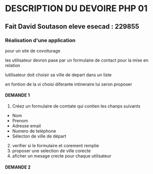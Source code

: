 # DESCRIPTION DU DEVOIRE PHP 01
## Fait David Soutason eleve esecad : 229855
### Réalisation d'une application

pour un site de covoiturage

les utilisateur devron pase par un formulaire de contact pour la mise en relation

lutilisateur doit choisir sa ville de depart dans un liste

en fontion de la vi choisi diferante intineraire lui seron proposer

#### DEMANDE 1
1. Créez un formulaire de comtate qui contien les chanps suivants
- Nom
- Prenom
- Adresse email
- Numero de teléphone
- Sélecton de ville de départ
2. verifier si le formulaire et corement remplie
3. proposer une selection de ville corecte
4. aficher un mesage crecte pour chaque utilisateur

#### DEMANDE 2
